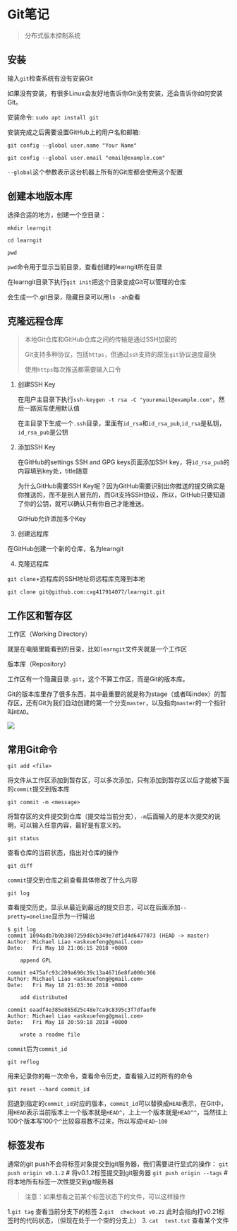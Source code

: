 # Git笔记

> 分布式版本控制系统

## 安装

输入`git`检查系统有没有安装Git

如果没有安装，有很多Linux会友好地告诉你Git没有安装，还会告诉你如何安装Git。

安装命令: `sudo apt install git`

安装完成之后需要设置GitHub上的用户名和邮箱:

`git config --global user.name "Your Name"`

`git config --global user.email "email@example.com"`

`--global`这个参数表示这台机器上所有的Git库都会使用这个配置

##  创建本地版本库

选择合适的地方，创建一个空目录：

`mkdir learngit`

`cd learngit`

`pwd`

`pwd`命令用于显示当前目录，查看创建的learngit所在目录

在learngit目录下执行`git init`把这个目录变成Git可以管理的仓库

会生成一个.git目录，隐藏目录可以用`ls -ah`查看

## 克隆远程仓库

> 本地Git仓库和GitHub仓库之间的传输是通过SSH加密的
>
> Git支持多种协议，包括`https`，但通过`ssh`支持的原生`git`协议速度最快
>
> 使用`https`每次推送都需要输入口令

1. 创建SSH Key

   在用户主目录下执行`ssh-keygen -t rsa -C "youremail@example.com"`，然后一路回车使用默认值

   在主目录下生成一个`.ssh`目录，里面有`id_rsa`和`id_rsa_pub`,`id_rsa`是私钥，`id_rsa_pub`是公钥

2. 添加SSH Key

   在GitHub的settings   SSH and GPG keys页面添加SSH key，将`id_rsa_pub`的内容填到key处，title随意

   为什么GitHub需要SSH Key呢？因为GitHub需要识别出你推送的提交确实是你推送的，而不是别人冒充的，而Git支持SSH协议，所以，GitHub只要知道了你的公钥，就可以确认只有你自己才能推送。

   GitHub允许添加多个Key

3.  创建远程库

   在GitHub创建一个新的仓库，名为learngit

4.  克隆远程库

   `git clone`+远程库的SSH地址将远程库克隆到本地

   `git clone git@github.com:cxg417914077/learngit.git`

## 工作区和暂存区

工作区（Working Directory）

就是在电脑里能看到的目录，比如`learngit`文件夹就是一个工作区

版本库（Repository）

工作区有一个隐藏目录`.git`，这个不算工作区，而是Git的版本库。

Git的版本库里存了很多东西，其中最重要的就是称为stage（或者叫index）的暂存区，还有Git为我们自动创建的第一个分支`master`，以及指向`master`的一个指针叫`HEAD`。



![](https://cdn.liaoxuefeng.com/cdn/files/attachments/001384907702917346729e9afbf4127b6dfbae9207af016000/0)

##  常用Git命令

`git add <file>`

将文件从工作区添加到暂存区，可以多次添加，只有添加到暂存区以后才能被下面的`commit`提交到版本库

`git commit -m <message>`

将暂存区的文件提交到仓库（提交给当前分支），`-m`后面输入的是本次提交的说明，可以输入任意内容，最好是有意义的。

`git status`

查看仓库的当前状态，指出对仓库的操作

`git diff`

`commit`提交到仓库之前查看具体修改了什么内容

`git log`

查看提交历史，显示从最近到最远的提交日志，可以在后面添加`--pretty=oneline`显示为一行输出

```
$ git log
commit 1094adb7b9b3807259d8cb349e7df1d4d6477073 (HEAD -> master)
Author: Michael Liao <askxuefeng@gmail.com>
Date:   Fri May 18 21:06:15 2018 +0800

    append GPL

commit e475afc93c209a690c39c13a46716e8fa000c366
Author: Michael Liao <askxuefeng@gmail.com>
Date:   Fri May 18 21:03:36 2018 +0800

    add distributed

commit eaadf4e385e865d25c48e7ca9c8395c3f7dfaef0
Author: Michael Liao <askxuefeng@gmail.com>
Date:   Fri May 18 20:59:18 2018 +0800

    wrote a readme file
```

`commit`后为`commit_id`

`git reflog`

用来记录你的每一次命令，查看命令历史，查看输入过的所有的命令

`git reset --hard commit_id`

回退到指定的`commit_id`对应的版本，`commit_id`可以替换成`HEAD`表示，在Git中，用`HEAD`表示当前版本上一个版本就是`HEAD^`，上上一个版本就是`HEAD^^`，当然往上100个版本写100个`^`比较容易数不过来，所以写成`HEAD~100`

## 标签发布
通常的git push不会将标签对象提交到git服务器，我们需要进行显式的操作：
`git push origin v0.1.2` # 将v0.1.2标签提交到git服务器
`git push origin --tags` # 将本地所有标签一次性提交到git服务器

>注意：如果想看之前某个标签状态下的文件，可以这样操作

1.`git tag`   查看当前分支下的标签
2.`git  checkout v0.21`   此时会指向打v0.21标签时的代码状态，（但现在处于一个空的分支上）
3. `cat  test.txt`   查看某个文件
